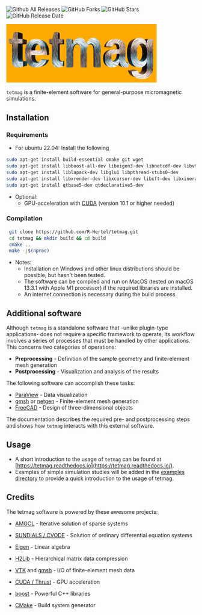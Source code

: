 ![Github All Releases](https://img.shields.io/github/downloads/R-Hertel/tetmag/total?style=plastic)
![GitHub Forks](https://img.shields.io/github/forks/R-Hertel/tetmag?style=plastic)
![GitHub Stars](https://img.shields.io/github/stars/R-Hertel/tetmag?style=plastic)
![GitHub Release Date](https://img.shields.io/github/release-date/R-Hertel/tetmag?style=plastic)


 <img src="https://github.com/R-Hertel/tetmag/blob/main/resources/tetmagLogo_v5.png" width="400" >

`tetmag` is a finite-element software for general-purpose micromagnetic simulations.
<!--- ![tetmag logo](https://github.com/R-Hertel/tetmag/blob/main/resources/tetmagLogo_v1.png) --->

       

## Installation

### Requirements

- For ubuntu 22.04: 
  Install the following


````bash 
sudo apt-get install build-essential cmake git wget
sudo apt-get install libboost-all-dev libeigen3-dev libnetcdf-dev libvtk9-dev 
sudo apt-get install liblapack-dev libglu1 libpthread-stubs0-dev
sudo apt-get install libxrender-dev libxcursor-dev libxft-dev libxinerama-dev
sudo apt-get install qtbase5-dev qtdeclarative5-dev
```` 

- Optional:
  - GPU-acceleration with [CUDA](https://developer.nvidia.com/cuda-downloads)  (version 10.1 or higher needed)


### Compilation

````bash 
 git clone https://github.com/R-Hertel/tetmag.git 
 cd tetmag && mkdir build && cd build 
 cmake ..
 make -j$(nproc)
````

- Notes:
    - Installation on Windows and other linux distributions should be possible, but hasn't been tested. 
    - The software can be compiled and run on MacOS (tested on macOS 13.3.1 with Apple M1 processor) if the required libraries are installed.
    - An internet connection is necessary during the build process.

## Additional software
Although `tetmag` is a standalone software that -unlike plugin-type applications- does not require a specific framework to operate, its workflow involves a series of processes that must be handled by other applications. This concerns two categories of operations:

- **Preprocessing** - Definition of the sample geometry and finite-element mesh generation
- **Postprocessing** - Visualization and analysis of the results 

The following software can accomplish these tasks:

- [ParaView](https://www.paraview.org) - Data visualization 
- [gmsh](https://gmsh.info) or [netgen](https://ngsolve.org) - Finite-element mesh generation
- [FreeCAD](https://www.freecadweb.org) - Design of three-dimensional objects

The documentation describes the required pre- and postprocessing steps and shows how `tetmag` interacts with this external software. 

## Usage
 - A short introduction to the usage of `tetmag` can be found at [https://tetmag.readthedocs.io](https://tetmag.readthedocs.io/). 
 - Examples of simple simulation studies will be added in the [examples directory](https://github.com/R-Hertel/tetmag/tree/main/examples/) to provide a quick introduction to the usage of tetmag.


## Credits
The tetmag software is powered by these awesome projects:
- [AMGCL](https://github.com/ddemidov/amgcl) - Iterative solution of sparse systems
- [SUNDIALS / CVODE](https://github.com/LLNL/sundials) - Solution of ordinary differential equation systems
- [Eigen](https://gitlab.com/libeigen/eigen) - Linear algebra
- [H2Lib](https://github.com/H2Lib) - Hierarchical matrix data compression
- [VTK](https://github.com/Kitware/VTK) and [gmsh](https://gitlab.onelab.info/gmsh/gmsh) - I/O of finite-element mesh data

- [CUDA / Thrust](https://developer.nvidia.com/cuda-downloads) - GPU acceleration
- [boost](https://github.com/boostorg) - Powerful C++ libraries 
- [CMake](https://github.com/Kitware/CMake) - Build system generator


